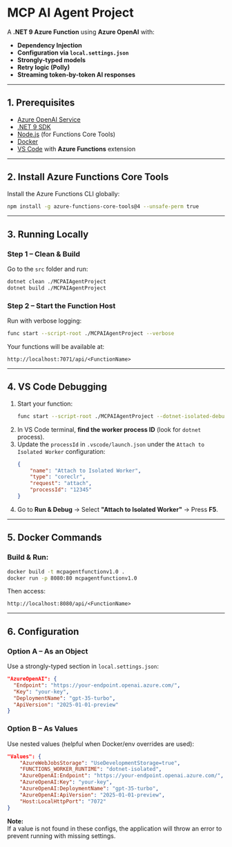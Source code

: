 
# MCP AI Agent Project

A **.NET 9 Azure Function** using **Azure OpenAI** with:
- **Dependency Injection**
- **Configuration via `local.settings.json`**
- **Strongly-typed models**
- **Retry logic (Polly)**
- **Streaming token-by-token AI responses**

---

## **1. Prerequisites**
- [Azure OpenAI Service](https://portal.azure.com/)
- [.NET 9 SDK](https://dotnet.microsoft.com/download)
- [Node.js](https://nodejs.org) (for Functions Core Tools)
- [Docker](https://www.docker.com/)
- [VS Code](https://code.visualstudio.com/) with **Azure Functions** extension

---

## **2. Install Azure Functions Core Tools**

Install the Azure Functions CLI globally:

```bash
npm install -g azure-functions-core-tools@4 --unsafe-perm true
```

---

## **3. Running Locally**

### **Step 1 – Clean & Build**
Go to the `src` folder and run:

```bash
dotnet clean ./MCPAIAgentProject 
dotnet build ./MCPAIAgentProject
```

### **Step 2 – Start the Function Host**
Run with verbose logging:

```bash
func start --script-root ./MCPAIAgentProject --verbose
```

Your functions will be available at:

```
http://localhost:7071/api/<FunctionName>
```

---

## **4. VS Code Debugging**

1. Start your function:
   ```bash
   func start --script-root ./MCPAIAgentProject --dotnet-isolated-debug
   ```
2. In VS Code terminal, **find the worker process ID** (look for `dotnet` process).
3. Update the `processId` in `.vscode/launch.json` under the `Attach to Isolated Worker` configuration:
   ```json
   {
       "name": "Attach to Isolated Worker",
       "type": "coreclr",
       "request": "attach",
       "processId": "12345"
   }
   ```
4. Go to **Run & Debug** → Select **"Attach to Isolated Worker"** → Press **F5**.

---

## **5. Docker Commands**

### **Build & Run:**
```bash
docker build -t mcpagentfunctionv1.0 .
docker run -p 8080:80 mcpagentfunctionv1.0
```

Then access:
```
http://localhost:8080/api/<FunctionName>
```

---

## **6. Configuration**

### **Option A – As an Object**
Use a strongly-typed section in `local.settings.json`:
```json
"AzureOpenAI": {
  "Endpoint": "https://your-endpoint.openai.azure.com/",
  "Key": "your-key",
  "DeploymentName": "gpt-35-turbo",
  "ApiVersion": "2025-01-01-preview"
}
```

### **Option B – As Values**
Use nested values (helpful when Docker/env overrides are used):
```json
"Values": {
    "AzureWebJobsStorage": "UseDevelopmentStorage=true",
    "FUNCTIONS_WORKER_RUNTIME": "dotnet-isolated",
    "AzureOpenAI:Endpoint": "https://your-endpoint.openai.azure.com/",
    "AzureOpenAI:Key": "your-key",
    "AzureOpenAI:DeploymentName": "gpt-35-turbo",
    "AzureOpenAI:ApiVersion": "2025-01-01-preview",
    "Host:LocalHttpPort": "7072"
}
```

**Note:**  
If a value is not found in these configs, the application will throw an error to prevent running with missing settings.
